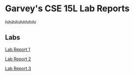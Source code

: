 # Garvey's CSE 15L Lab Reports
*hihihihiihhhihihi*


## Labs

[Lab Report 1](https://garveyjli.github.io/cse15l-lab-reports/lab1.html)

[Lab Report 2](https://garveyjli.github.io/cse15l-lab-reports/lab2.html)

[Lab Report 3](https://garveyjli.github.io/cse15l-lab-reports/lab3.html)


